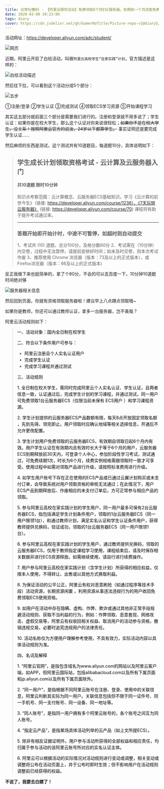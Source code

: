 ```yaml
---
title: 日常吐槽05 - 【阿里云限时活动】免费领取6个月ESC服务器，到期前一个月还能免费续费多半年
date: 2020-03-08 20:23:09
tags: diary
cover: https://cdn.jsdelivr.net/gh/GamerNoTitle/Picture-repo-v1@diary5/img/Diary5/Website.png
---
```


活动网址：https://developer.aliyun.com/adc/student/

![网页](https://cdn.jsdelivr.net/gh/GamerNoTitle/Picture-repo-v1@diary5/img/Diary5/Website.png)

近期，阿里云开启了白给活动，叫做``阿里云高校学生“在家实践”计划``，官方描述是这样的：

![白给活动描述](https://cdn.jsdelivr.net/gh/GamerNoTitle/Picture-repo-v1@diary5/img/Diary5/Descr.png)

然后往下拉，可以看到这个活动分成5个部分：

![五步](https://cdn.jsdelivr.net/gh/GamerNoTitle/Picture-repo-v1@diary5/img/Diary5/Steps.png)

①注册/登录 ②学生认证 ③完成测试 ④领取ECS学习资源 ⑤开始课程学习

其实这五部分就前面三个部分是需要我们进行的。注册和登录就不用多说了；学生认证：如果你是在校大学生，那么这个认证对你来说很轻松；~~如果你不是在校大学生，没关系！按照阿里云官方的说法，24岁以下都算学生。~~ 事实证明还是要完成学生认证……

然后麻烦的东西是测试，这个测试共有10道题目，每道题10分，具体说明如下：

> ## 学生成长计划领取资格考试 - 云计算及云服务器入门
>
> #### 共10道题 限时10分钟
>
> 知识点考察范围：云计算概念、云服务器ECS基础知识。学习《云计算的前世今生》（链接: https://developer.aliyun.com/course/1236）、《7天玩转云服务器》 (链接: https://developer.aliyun.com/course/70) 课程将有助于提升考试通过率。
>
> ---
>
> ### 答题开始即开始计时，中途不可暂停，如超时则自动提交
>
> 1、考试共 (10) 道题，总分100分，及格分数60分
> 2、考试需在（10分钟）内交卷，过程中无法暂停，请提前安排好时间；如未及时交卷，则本次考试作废
> 3、推荐使用 Chrome 浏览器（版本：73及以上的正式版本），或Firefox浏览器（版本：66及以上的正式版本)

反正我做下来也挺简单的，拿了个80分，不会的可以去百度一下，10分钟10道题时间绝对够

![服务器相关信息](https://cdn.jsdelivr.net/gh/GamerNoTitle/Picture-repo-v1@diary5/img/Diary5/Server-information.png)

然后回到页面，你就有资格领取服务器啦！建议早上八点蹲点领取哦~

如果你是教师，你还可以通过教师认证，拿多一台服务器，岂不美哉？

阿里云活动规则如下：

> <div class="ace-dialog-body"><div><p><span style="letter-spacing:0px"><span style="line-height:1.5"><span style="color:#000000" data-spm-anchor-id="a2c6h.13788107.0.i4.602b61a8cBLXd6">一、活动对象：国内全日制在校学生 </span></span></span></p><p><span style="letter-spacing:0px"><span style="line-height:1.5"><span style="color:#000000">二、符合以下条件用户可参与： </span></span></span></p><ul><li><span style="letter-spacing:0px"><span style="line-height:1.5"><span style="color:#000000">阿里云注册且个人实名认证用户</span></span></span></li><li><span style="letter-spacing:0px"><span style="line-height:1.5"><span style="color:#000000">完成学生认证</span></span></span></li><li><span style="letter-spacing:0px"><span style="line-height:1.5"><span style="color:#000000">完成学习课程并通过测试</span></span></span></li></ul><p></p><p><span style="letter-spacing:0px"><span style="line-height:1.5"><span style="color:#000000">三、活动规则</span></span></span></p><p data-spm-anchor-id="a2c6h.13788107.0.i2.602b61a8cBLXd6"><span style="letter-spacing:0px"><span style="line-height:1.5"><span style="color:#000000">1.	全日制在校大学生，需同时完成阿里云个人实名认证、学生认证，且两者信息一致，认证通过后，完成学生计划的学习课程，并通过测试，同一用户可免费领取1台云服务器ECS（仅限当前未保有 ECS用户 ）和学习课程资源。</span></span></span></p><p><span style="letter-spacing:0px"><span style="line-height:1.5"><span style="color:#000000">2.	学生计划提供的云服务器ECS产品数额有限，每天8点开放固定领取名额 ，先到先得，领完即止。用户领取时应确认地域等相关选择信息，开通后不允许更改配置。</span></span></span></p><p><span style="letter-spacing:0px"><span style="line-height:1.5"><span style="color:#000000">3.	学生计划用户免费领取的云服务器ECS，有效期自领取日起6个月内有效。用户学生认证在有效期内且有效时长大于等于6个月的用户，云服务器ECS到期释放前30天内，可登录个人中心，参加阶段性学习考试，测试通过，可免费续期1次，时长为6个月，续费实例规格需跟领取时一致才可享受。使用过程中如需对领取产品进行升级，请按照标准费用进行升级。</span></span></span></p><p><span style="letter-spacing:0px"><span style="line-height:1.5"><span style="color:#000000">4.	如学生用户账号下存在正在使用的ECS产品或已通过云翼计划购买或未支付订单，会导致系统对用户领取资格的审核无法通过；在此情况下，用户ECS产品到期释放后、作废相应的未支付订单后，方可正常参与相应产品的领取。 </span></span></span></p><p><span style="letter-spacing:0px"><span style="line-height:1.5"><span style="color:#000000">5.	参与阿里云高校在家实践计划的学生用户，同一用户最多可保有2台云服务器ECS，指包括满足学生计划条件用户，领取的1台云服务器ECS（同一用户限领1台），和通过教师计划，满足实名认证和学生认证条件用户，获得教师提供兑换码，验证成功，领取的1台云服务器ECS（同一用户限领1台）。</span></span></span></p><p><span style="letter-spacing:0px"><span style="line-height:1.5"><span style="color:#000000">6.	参与阿里云高校在家实践计划的学生用户，通过教师提供兑换码，领取的云服务器ECS，仅用于教师指定课程学习使用，课程结束后，请及时保存相关数据并进行ECS资源释放。如需继续使用，请自行进行续费操作。</span></span></span></p><p><span style="letter-spacing:0px"><span style="line-height:1.5"><span style="color:#000000">7.	用户参与阿里云高校在家实践计划（含学生计划）所获得的相应权益，仅限本人使用，不得转让、出售或以其他方式换取利益。</span></span></span></p><p><span style="letter-spacing:0px"><span style="line-height:1.5"><span style="color:#000000">8.	为保证活动的公平公正，阿里云有权对恶意刷抢（如通过程序等技术手段）活动资源，长期资源闲置 ，利用资源从事违法违规行为的用户收回免费领取ECS使用资格。</span></span></span></p><p><span style="letter-spacing:0px"><span style="line-height:1.5"><span style="color:#000000">9.	如用户在活动中存在隐瞒、虚构、作弊、欺诈或通过其他非正常手段规避活动规则、获取不当利益的行为，例如：作弊领取、恶意套现、网络攻击、虚假交易等，阿里云有权收回相关权益、取消用户的活动参与资格，撤销违规交易，必要时追究违规用户的法律责任。</span></span></span></p><p><span style="letter-spacing:0px"><span style="line-height:1.5"><span style="color:#000000">10.	活动名称仅为方便用户理解参考使用，不具有效力，实际活动内容以具体活动规则为准。</span></span></span></p><p></p><p><span style="letter-spacing:0px"><span style="line-height:1.5"><span style="color:#000000">四、名词及解释</span></span></span></p><p><span style="letter-spacing:0px"><span style="line-height:1.5"><span style="color:#000000">1.	“阿里云官网”，是指包含域名为www.aliyun.com的网站以及阿里云客户端，如APP，但阿里云国际站，包括alibabacloud.com以及所有下属页面和jp.aliyun.com以及所有下属页面除外。</span></span></span></p><p><span style="letter-spacing:0px"><span style="line-height:1.5"><span style="color:#000000">2.	“同一用户”，是指根据不同阿里云账号在注册、登录、使用中的关联信息，阿里云判断其实际为同一用户。关联信息包括但不限于同一证件号、同一手机号、同一支付账号、同一设备、同一地址等。</span></span></span></p><p><span style="letter-spacing:0px"><span style="line-height:1.5"><span style="color:#000000">3.	“同人账号”，是指同一用户拥有多个阿里云账号的，各个账号之间互为同人账号。</span></span></span></p><p><span style="letter-spacing:0px"><span style="line-height:1.5"><span style="color:#000000">4.	 “指定云产品”，是指某场具体活动列举的云产品（如上文所提ECS）。</span></span></span></p><p><span style="letter-spacing:0px"><span style="line-height:1.5"><span style="color:#000000">5.	除非有相反证据证明外，用户参与活动所获得的全部权益和相应责任，均归属于参与活动的该阿里云账号所对应的实名认证主体。</span></span></span></p><p><span style="letter-spacing:0px"><span style="line-height:1.5"><span style="color:#000000">6.	阿里云可以根据活动的实际情况对活动规则进行变动或调整，相关变动或调整将公布在活动页面上，并于公布时即时生效；但不影响用户在活动规则调整前已经获得的权益。</span></span></span></p></div></div>

**不说了，我要去白嫖了！**
